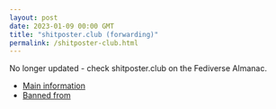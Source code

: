 ```yaml
---
layout: post
date: 2023-01-09 00:00 GMT
title: "shitposter.club (forwarding)"
permalink: /shitposter-club.html
---
```


No longer updated - check shitposter.club on the Fediverse Almanac.

* [Main information](https://www.fediversealmanac.com/api/v1/instances/shitposter.club)
* [Banned from](https://www.fediversealmanac.com/api/v1/instances/shitposter.club/banned_from)

